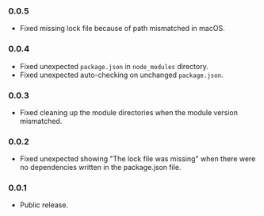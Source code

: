 ### 0.0.5
- Fixed missing lock file because of path mismatched in macOS.

### 0.0.4
- Fixed unexpected `package.json` in `node_modules` directory.
- Fixed unexpected auto-checking on unchanged `package.json`.

### 0.0.3
- Fixed cleaning up the module directories when the module version mismatched.

### 0.0.2
- Fixed unexpected showing "The lock file was missing" when there were no dependencies written in the package.json file.

### 0.0.1
- Public release.
